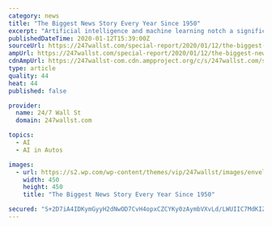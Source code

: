 ```yaml
---
category: news
title: "The Biggest News Story Every Year Since 1950"
excerpt: "Artificial intelligence and machine learning notch a significant victory in 1997 ... including YouTube, autonomous-car development company Waymo, and X, the company’s research and development division. In order to get Yugoslav forces out of Kosovo during the Kosovo War, NATO forces initiate their first-ever military campaign against the ..."
publishedDateTime: 2020-01-12T15:39:00Z
sourceUrl: https://247wallst.com/special-report/2020/01/12/the-biggest-news-story-every-year-since-1950/7/
ampUrl: https://247wallst.com/special-report/2020/01/12/the-biggest-news-story-every-year-since-1950/amp/
cdnAmpUrl: https://247wallst-com.cdn.ampproject.org/c/s/247wallst.com/special-report/2020/01/12/the-biggest-news-story-every-year-since-1950/amp/
type: article
quality: 44
heat: 44
published: false

provider:
  name: 24/7 Wall St
  domain: 247wallst.com

topics:
  - AI
  - AI in Autos

images:
  - url: https://s2.wp.com/wp-content/themes/vip/247wallst/images/envelope.jpg
    width: 450
    height: 450
    title: "The Biggest News Story Every Year Since 1950"

secured: "S+2D7iA4IDKymGyyH2dNwOD7CvH4opxCZCYKy0zAymbVXvLd/LWUIIC7MdKIZUVilqKvi3cOEXZfYGwJJu2SIO4bU30bjVmmC8sE71IqbHtBgEJdgNJmZ2sVC5oeWnYZANinE1oK7sGEo+ISLk3g/RRpWHZWW3clQsjUseEmEiQDybvMMgV/HUAnxYFP7xgZBS9K6Q7itYl/OCorTgiWZ0q+xJ5pdEG4XDTyQaCVA96j5kANc7COmw+ZZdyu74rHd6ZRD/OYTKvuTghQDZzZWR8SwaUzMFIMJsbAQTBJgKS28V4RDHdoD1cd6b22nedpkusaW18cjvf7hfTyZ9IBXZyIm+5wFSA0JHYAiGQw3S5QZd6KydXlCFci9HhwHxviP/fNzylHLkzPtz5y9MoPasDUegnC1bs5IUScyG1+S4cRaIHtEnnm05PHVXlY3aXDgWAWTXgJShj89AoEda4LOA==;ZpBOjlRs1VOW1GxQ45ledA=="
---
```


